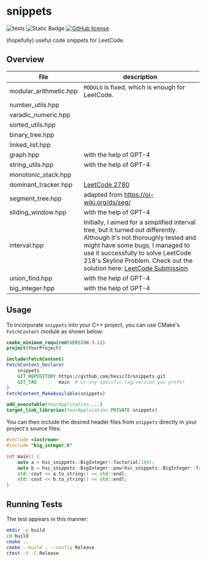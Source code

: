 # snippets
![tests](https://github.com/hesic73/snippets/actions/workflows/tests.yml/badge.svg)
![Static Badge](https://img.shields.io/badge/std-c%2B%2B20-blue)
[![GitHub license](https://img.shields.io/badge/license-MIT-blue.svg)](https://raw.githubusercontent.com/hesic73/snippets/master/LICENSE)

(hopefully) useful code snippets for LeetCode.

## Overview

| file                   | description                                                  |
| ---------------------- | ------------------------------------------------------------ |
| modular_arithmetic.hpp | `MODULO` is fixed, which is enough for LeetCode.             |
| number_utils.hpp       |                                                              |
| varadic_numeric.hpp    |                                                              |
| sorted_utils.hpp       |                                                              |
| binary_tree.hpp        |                                                              |
| linked_list.hpp        |                                                              |
| graph.hpp              | with the help of GPT-4                                       |
| string_utils.hpp       | with the help of GPT-4                                       |
| monotonic_stack.hpp    |                                                              |
| dominant_tracker.hpp   | [LeetCode 2780](https://leetcode.com/problems/minimum-index-of-a-valid-split/description/) |
| segment_tree.hpp       | adapted from https://oi-wiki.org/ds/seg/                     |
| sliding_window.hpp     | with the help of GPT-4                                       |
| interval.hpp           | Initially, I aimed for a simplified interval tree, but it turned out differently. Although it's not thoroughly tested and might have some bugs, I managed to use it successfully to solve LeetCode 218's Skyline Problem. Check out the solution here: [LeetCode Submission](https://leetcode.com/problems/the-skyline-problem/submissions/1172986139/). |
| union_find.hpp         | with the help of GPT-4                                       |
| big_integer.hpp        | with the help of GPT-4                                       |

## Usage

To incorporate `snippets` into your C++ project, you can use CMake's `FetchContent` module as shown below:

```cmake
cmake_minimum_required(VERSION 3.11)
project(YourProject)

include(FetchContent)
FetchContent_Declare(
    snippets
    GIT_REPOSITORY https://github.com/hesic73/snippets.git
    GIT_TAG        main  # or any specific tag/version you prefer
)
FetchContent_MakeAvailable(snippets)

add_executable(YourApplication ...)
target_link_libraries(YourApplication PRIVATE snippets)
```

You can then include the desired header files from `snippets` directly in your project's source files:

```C++
#include <iostream>
#include "big_integer.h"

int main() {
    auto a = hsc_snippets::BigInteger::factorial(100);
    auto b = hsc_snippets::BigInteger::pow(hsc_snippets::BigInteger::from_integer(3), 100);
    std::cout << a.to_string() << std::endl;
    std::cout << b.to_string() << std::endl;
}
```

## Running Tests

The test appears in this manner:

```bash
mkdir -p build
cd build
cmake ..
cmake --build . --config Release
ctest -V -C Release
```

